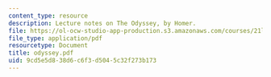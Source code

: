 ```yaml
---
content_type: resource
description: Lecture notes on The Odyssey, by Homer.
file: https://ol-ocw-studio-app-production.s3.amazonaws.com/courses/21l-012-forms-of-western-narrative-fall-2007/9cd5e5d838d6c6f3d5045c32f273b173_odyssey.pdf
file_type: application/pdf
resourcetype: Document
title: odyssey.pdf
uid: 9cd5e5d8-38d6-c6f3-d504-5c32f273b173
---
```

